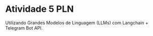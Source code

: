 # Atividade 5 PLN

Utilizando Grandes Modelos de Linguagem (LLMs) com Langchain + Telegram Bot API.
